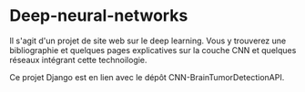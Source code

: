 # Deep-neural-networks

Il s'agit d'un projet de site web sur le deep learning. Vous y trouverez une bibliographie et quelques pages explicatives sur la couche CNN et quelques réseaux intégrant cette technoilogie.

Ce projet Django est en lien avec le dépôt CNN-BrainTumorDetectionAPI.

